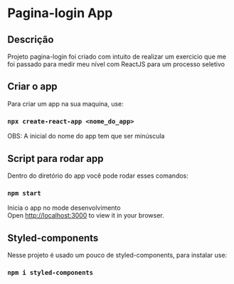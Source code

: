 # Pagina-login App

## Descrição

Projeto pagina-login foi criado com intuito de realizar um exercicio que me foi passado para medir meu nível com ReactJS para um processo seletivo

## Criar o app

Para criar um app na sua maquina, use:

### `npx create-react-app <nome_do_app>`

OBS: A inicial do nome do app tem que ser minúscula

## Script para rodar app

Dentro do diretório do app você pode rodar esses comandos:

### `npm start`

Inicia o app no mode desenvolvimento\
Open [http://localhost:3000](http://localhost:3000) to view it in your browser.

## Styled-components

Nesse projeto é usado um pouco de styled-components, para instalar use:

### `npm i styled-components`
